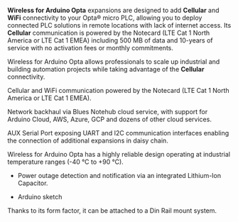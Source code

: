 <FeatureDescription>

**Wireless for Arduino Opta** expansions are designed to add **Cellular** and **WiFi** connectivity to your Opta® micro PLC, allowing you to deploy connected PLC solutions in remote locations with lack of internet access. Its **Cellular** communication is powered by the Notecard (LTE Cat 1 North America or LTE Cat 1 EMEA) including 500 MB of data and 10-years of service with no activation fees or monthly commitments.

Wireless for Arduino Opta allows professionals to scale up industrial and building automation projects while taking advantage of the **Cellular** connectivity.

</FeatureDescription>

<FeatureList>

<Feature title="Connectivity" image="cellular">

  Cellular and WiFi communication powered by the Notecard (LTE Cat 1 North America or LTE Cat 1 EMEA).

</Feature>

<Feature title="Cloud Integration" image="sim-card">

  Network backhaul via Blues Notehub cloud service, with support for Arduino Cloud, AWS, Azure, GCP and dozens of other cloud services.

</Feature>

<Feature title="Expandability" image="communication">

  AUX Serial Port exposing UART and I2C communication interfaces enabling the connection of additional expansions in daisy chain.

</Feature>

<Feature title="Industrial Temperature Range" image="temperature-sensor">

  Wireless for Arduino Opta has a highly reliable design operating at industrial temperature ranges (-40 °C to +90 °C).

</Feature>

<Feature title="Power Backup" image="power">

  * Power outage detection and notification via an integrated Lithium-Ion Capacitor.

</Feature>

<Feature title="Programming Languages Supported" image="file-icon">

  * Arduino sketch

</Feature>

<Feature title="Suitable to DIN Rail" image="configurability">

  Thanks to its form factor, it can be attached to a Din Rail mount system.

</Feature>

</FeatureList>
